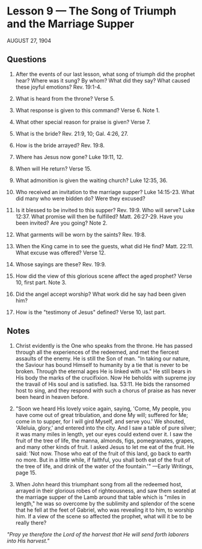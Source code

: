 # Lesson 9 — The Song of Triumph and the Marriage Supper

AUGUST 27, 1904

## Questions

1. After the events of our last lesson, what song of triumph did the prophet hear? Where was it sung? By whom? What did they say? What caused these joyful emotions? Rev. 19:1-4.

2. What is heard from the throne? Verse 5.

3. What response is given to this command? Verse 6. Note 1.

4. What other special reason for praise is given? Verse 7.

5. What is the bride? Rev. 21:9, 10; Gal. 4:26, 27.

6. How is the bride arrayed? Rev. 19:8.

7. Where has Jesus now gone? Luke 19:11, 12.

8. When will He return? Verse 15.

9. What admonition is given the waiting church? Luke 12:35, 36.

10. Who received an invitation to the marriage supper? Luke 14:15-23. What did many who were bidden do? Were they excused?

11. Is it blessed to be invited to this supper? Rev. 19:9. Who will serve? Luke 12:37. What promise will then be fulfilled? Matt. 26:27-29. Have you been invited? Are you going? Note 2.

12. What garments will be worn by the saints? Rev. 19:8.

13. When the King came in to see the guests, what did He find? Matt. 22:11. What excuse was offered? Verse 12.

14. Whose sayings are these? Rev. 19:9.

15. How did the view of this glorious scene affect the aged prophet? Verse 10, first part. Note 3.

16. Did the angel accept worship? What work did he say had been given him?

17. How is the "testimony of Jesus" defined? Verse 10, last part.

## Notes

1. Christ evidently is the One who speaks from the throne. He has passed through all the experiences of the redeemed, and met the fiercest assaults of the enemy. He is still the Son of man. "In taking our nature, the Saviour has bound Himself to humanity by a tie that is never to be broken. Through the eternal ages He is linked with us." He still bears in His body the marks of the crucifixion. Now He beholds with supreme joy the travail of His soul and is satisfied. Isa. 53:11. He bids the ransomed host to sing, and they respond with such a chorus of praise as has never been heard in heaven before.

2. "Soon we heard His lovely voice again, saying, 'Come, My people, you have come out of great tribulation, and done My will; suffered for Me; come in to supper, for I will gird Myself, and serve you.' We shouted, 'Alleluia, glory,' and entered into the city. And I saw a table of pure silver; it was many miles in length, yet our eyes could extend over it. I saw the fruit of the tree of life, the manna, almonds, figs, pomegranates, grapes, and many other kinds of fruit. I asked Jesus to let me eat of the fruit. He said: 'Not now. Those who eat of the fruit of this land, go back to earth no more. But in a little while, if faithful, you shall both eat of the fruit of the tree of life, and drink of the water of the fountain.'" —Early Writings, page 15.

3. When John heard this triumphant song from all the redeemed host, arrayed in their glorious robes of righteousness, and saw them seated at the marriage supper of the Lamb around that table which is "miles in length," he was so overcome by the sublimity and splendor of the scene that he fell at the feet of Gabriel, who was revealing it to him, to worship him. If a view of the scene so affected the prophet, what will it be to be really there?

*"Pray ye therefore the Lord of the harvest that He will send forth laborers into His harvest."*